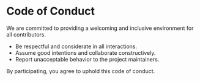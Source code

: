 # Code of Conduct

We are committed to providing a welcoming and inclusive environment for all contributors.

- Be respectful and considerate in all interactions.
- Assume good intentions and collaborate constructively.
- Report unacceptable behavior to the project maintainers.

By participating, you agree to uphold this code of conduct.
